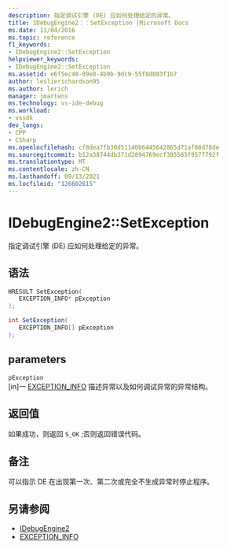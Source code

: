```yaml
---
description: 指定调试引擎 (DE) 应如何处理给定的异常。
title: IDebugEngine2：：SetException |Microsoft Docs
ms.date: 11/04/2016
ms.topic: reference
f1_keywords:
- IDebugEngine2::SetException
helpviewer_keywords:
- IDebugEngine2::SetException
ms.assetid: e6f5ec48-09e8-4b9b-9dc9-55f8d883f1b7
author: leslierichardson95
ms.author: lerich
manager: jmartens
ms.technology: vs-ide-debug
ms.workload:
- vssdk
dev_langs:
- CPP
- CSharp
ms.openlocfilehash: cf8dea7fb30d51140b6445642865d71af08d78de
ms.sourcegitcommit: b12a38744db371d2894769ecf305585f9577792f
ms.translationtype: MT
ms.contentlocale: zh-CN
ms.lasthandoff: 09/13/2021
ms.locfileid: "126602615"
---
```

# <a name="idebugengine2setexception"></a>IDebugEngine2::SetException
指定调试引擎 (DE) 应如何处理给定的异常。

## <a name="syntax"></a>语法

```cpp
HRESULT SetException( 
   EXCEPTION_INFO* pException
);
```

```csharp
int SetException( 
   EXCEPTION_INFO[] pException
);
```

## <a name="parameters"></a>parameters
`pException`\
[in]一 [EXCEPTION_INFO](../../../extensibility/debugger/reference/exception-info.md) 描述异常以及如何调试异常的异常结构。

## <a name="return-value"></a>返回值
 如果成功，则返回 `S_OK` ;否则返回错误代码。

## <a name="remarks"></a>备注
 可以指示 DE 在出现第一次、第二次或完全不生成异常时停止程序。

## <a name="see-also"></a>另请参阅
- [IDebugEngine2](../../../extensibility/debugger/reference/idebugengine2.md)
- [EXCEPTION_INFO](../../../extensibility/debugger/reference/exception-info.md)
